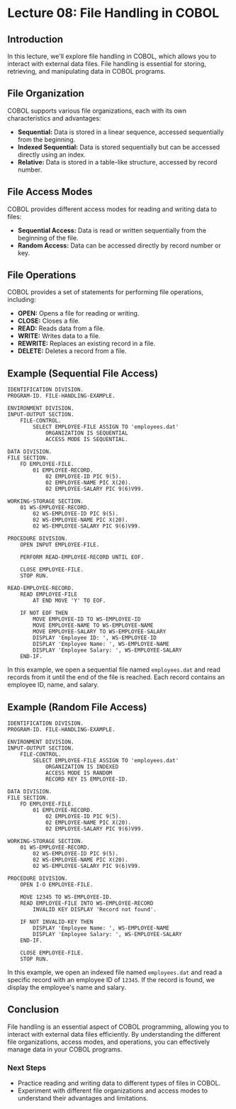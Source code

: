 # Lecture 08: File Handling in COBOL

## Introduction

In this lecture, we'll explore file handling in COBOL, which allows you to interact with external data files. File handling is essential for storing, retrieving, and manipulating data in COBOL programs.

## File Organization

COBOL supports various file organizations, each with its own characteristics and advantages:

- **Sequential:** Data is stored in a linear sequence, accessed sequentially from the beginning.
- **Indexed Sequential:** Data is stored sequentially but can be accessed directly using an index.
- **Relative:** Data is stored in a table-like structure, accessed by record number.

## File Access Modes

COBOL provides different access modes for reading and writing data to files:

- **Sequential Access:** Data is read or written sequentially from the beginning of the file.
- **Random Access:** Data can be accessed directly by record number or key.

## File Operations

COBOL provides a set of statements for performing file operations, including:

- **OPEN:** Opens a file for reading or writing.
- **CLOSE:** Closes a file.
- **READ:** Reads data from a file.
- **WRITE:** Writes data to a file.
- **REWRITE:** Replaces an existing record in a file.
- **DELETE:** Deletes a record from a file.

## Example (Sequential File Access)

```cobol
IDENTIFICATION DIVISION.
PROGRAM-ID. FILE-HANDLING-EXAMPLE.

ENVIRONMENT DIVISION.
INPUT-OUTPUT SECTION.
    FILE-CONTROL.
        SELECT EMPLOYEE-FILE ASSIGN TO 'employees.dat'
            ORGANIZATION IS SEQUENTIAL
            ACCESS MODE IS SEQUENTIAL.

DATA DIVISION.
FILE SECTION.
    FD EMPLOYEE-FILE.
        01 EMPLOYEE-RECORD.
            02 EMPLOYEE-ID PIC 9(5).
            02 EMPLOYEE-NAME PIC X(20).
            02 EMPLOYEE-SALARY PIC 9(6)V99.

WORKING-STORAGE SECTION.
    01 WS-EMPLOYEE-RECORD.
        02 WS-EMPLOYEE-ID PIC 9(5).
        02 WS-EMPLOYEE-NAME PIC X(20).
        02 WS-EMPLOYEE-SALARY PIC 9(6)V99.

PROCEDURE DIVISION.
    OPEN INPUT EMPLOYEE-FILE.

    PERFORM READ-EMPLOYEE-RECORD UNTIL EOF.

    CLOSE EMPLOYEE-FILE.
    STOP RUN.

READ-EMPLOYEE-RECORD.
    READ EMPLOYEE-FILE
        AT END MOVE 'Y' TO EOF.

    IF NOT EOF THEN
        MOVE EMPLOYEE-ID TO WS-EMPLOYEE-ID
        MOVE EMPLOYEE-NAME TO WS-EMPLOYEE-NAME
        MOVE EMPLOYEE-SALARY TO WS-EMPLOYEE-SALARY
        DISPLAY 'Employee ID: ', WS-EMPLOYEE-ID
        DISPLAY 'Employee Name: ', WS-EMPLOYEE-NAME
        DISPLAY 'Employee Salary: ', WS-EMPLOYEE-SALARY
    END-IF.
```

In this example, we open a sequential file named `employees.dat` and read records from it until the end of the file is reached. Each record contains an employee ID, name, and salary.

## Example (Random File Access)

```cobol
IDENTIFICATION DIVISION.
PROGRAM-ID. FILE-HANDLING-EXAMPLE.

ENVIRONMENT DIVISION.
INPUT-OUTPUT SECTION.
    FILE-CONTROL.
        SELECT EMPLOYEE-FILE ASSIGN TO 'employees.dat'
            ORGANIZATION IS INDEXED
            ACCESS MODE IS RANDOM
            RECORD KEY IS EMPLOYEE-ID.

DATA DIVISION.
FILE SECTION.
    FD EMPLOYEE-FILE.
        01 EMPLOYEE-RECORD.
            02 EMPLOYEE-ID PIC 9(5).
            02 EMPLOYEE-NAME PIC X(20).
            02 EMPLOYEE-SALARY PIC 9(6)V99.

WORKING-STORAGE SECTION.
    01 WS-EMPLOYEE-RECORD.
        02 WS-EMPLOYEE-ID PIC 9(5).
        02 WS-EMPLOYEE-NAME PIC X(20).
        02 WS-EMPLOYEE-SALARY PIC 9(6)V99.

PROCEDURE DIVISION.
    OPEN I-O EMPLOYEE-FILE.

    MOVE 12345 TO WS-EMPLOYEE-ID.
    READ EMPLOYEE-FILE INTO WS-EMPLOYEE-RECORD
        INVALID KEY DISPLAY 'Record not found'.

    IF NOT INVALID-KEY THEN
        DISPLAY 'Employee Name: ', WS-EMPLOYEE-NAME
        DISPLAY 'Employee Salary: ', WS-EMPLOYEE-SALARY
    END-IF.

    CLOSE EMPLOYEE-FILE.
    STOP RUN.
```

In this example, we open an indexed file named `employees.dat` and read a specific record with an employee ID of `12345`. If the record is found, we display the employee's name and salary.

## Conclusion

File handling is an essential aspect of COBOL programming, allowing you to interact with external data files efficiently. By understanding the different file organizations, access modes, and operations, you can effectively manage data in your COBOL programs.

### Next Steps

- Practice reading and writing data to different types of files in COBOL.
- Experiment with different file organizations and access modes to understand their advantages and limitations.

